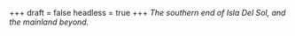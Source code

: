 
+++
draft = false
headless = true
+++
_The southern end of Isla Del Sol, and the mainland beyond._
